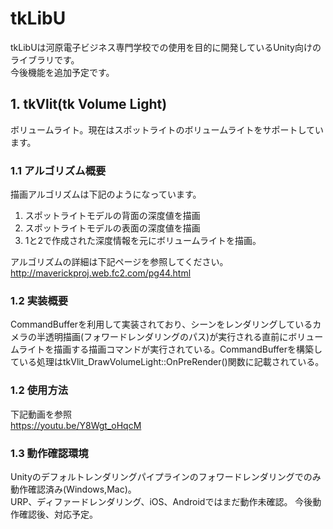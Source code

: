 # tkLibU
tkLibUは河原電子ビジネス専門学校での使用を目的に開発しているUnity向けのライブラリです。</br>
今後機能を追加予定です。

## 1. tkVlit(tk Volume Light)
ボリュームライト。現在はスポットライトのボリュームライトをサポートしています。
### 1.1 アルゴリズム概要

描画アルゴリズムは下記のようになっています。
1. スポットライトモデルの背面の深度値を描画
2. スポットライトモデルの表面の深度値を描画
3. 1と2で作成された深度情報を元にボリュームライトを描画。

アルゴリズムの詳細は下記ページを参照してください。</br>
http://maverickproj.web.fc2.com/pg44.html

### 1.2 実装概要
CommandBufferを利用して実装されており、シーンをレンダリングしているカメラの半透明描画(フォワードレンダリングのパス)が実行される直前にボリュームライトを描画する描画コマンドが実行されている。CommandBufferを構築している処理はtkVlit_DrawVolumeLight::OnPreRender()関数に記載されている。

### 1.2 使用方法
下記動画を参照</br>
https://youtu.be/Y8Wgt_oHqcM

### 1.3 動作確認環境
Unityのデフォルトレンダリングパイプラインのフォワードレンダリングでのみ動作確認済み(Windows,Mac)。</br>
URP、ディファードレンダリング、iOS、Androidではまだ動作未確認。
今後動作確認後、対応予定。
